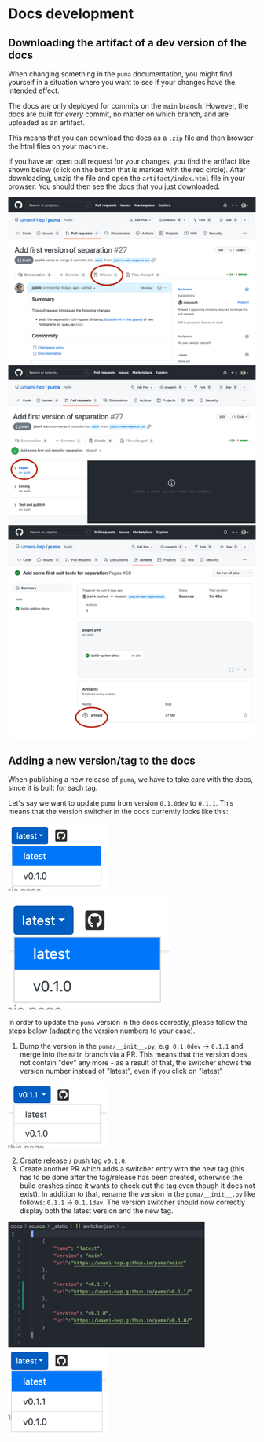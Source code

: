 # Docs development

## Downloading the artifact of a dev version of the docs

When changing something in the `puma` documentation, you might find yourself in a
situation where you want to see if your changes have the intended effect.

The docs are only deployed for commits on the `main` branch. However, the docs are
built for _every_ commit, no matter on which branch, and are uploaded as an artifact.

This means that you can download the docs as a `.zip` file and then browser the html
files on your machine.

If you have an open pull request for your changes, you find the artifact like shown
below (click on the button that is marked with the red circle).
After downloading, unzip the file and open the `artifact/index.html` file in your browser.
You should then see the docs that you just downloaded.

![](../assets/artifact_steps_1.png)
![](../assets/artifact_steps_2.png)
![](../assets/artifact_steps_3.png)

## Adding a new version/tag to the docs

When publishing a new release of `puma`, we have to take care with the docs, since
it is built for each tag.

Let's say we want to update `puma` from version `0.1.0dev` to `0.1.1`. This means that
the version switcher in the docs currently looks like this:

<img src=../assets/version_switcher_update_1.png width=200>

![](../assets/version_switcher_update_1.png)

In order to update the `puma` version in the docs correctly, please follow the steps
below (adapting the version numbers to your case).

1.  Bump the version in the `puma/__init__.py`, e.g. `0.1.0dev` → `0.1.1` and merge
    into the `main` branch via a PR. This means that the version does not contain "dev"
    any more - as a result of that, the switcher shows the version number instead of
    "latest", even if you click on "latest"

<img src=../assets/version_switcher_update_2.png width=200>

2.  Create release / push tag `v0.1.0`.
3.  Create another PR which adds a switcher entry with the new tag (this has to be
    done after the tag/release has been created, otherwise the build crashes since it
    wants to check out the tag even though it does not exist).
    In addition to that, rename the version in the `puma/__init__.py` like follows:
    `0.1.1` → `0.1.1dev`. The version switcher should now correctly display both the
    latest version and the new tag.

<img src=../assets/version_switcher_update_edit.png width=400>

<img src=../assets/version_switcher_update_3.png width=200>
